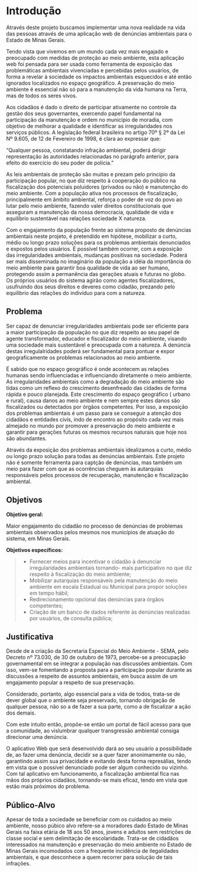 # Introdução

   Através deste projeto buscamos implementar uma nova realidade na vida das pessoas através de uma aplicação web de denúncias ambientais para o Estado de Minas Gerais. 

Tendo vista que vivemos em um mundo cada vez mais engajado e preocupado com medidas de proteção ao meio ambiente, esta aplicação web foi pensada para ser usada como ferramenta de exposição das problemáticas ambientais vivenciadas e percebidas pelos usuários, de forma a revelar à sociedade os impactos ambientais esquecidos e até então ignorados localizados no espaço geográfico. A preservação do meio ambiente é essencial não só para a manutenção da vida humana na Terra, mas de todos os seres vivos. 

Aos cidadãos é dado o direito de participar ativamente no controle da gestão dos seus governantes, exercendo papel fundamental na participação da manutenção e ordem no município de moradia, com objetivo de melhorar a qualidade e identificar as irregularidades nos serviços públicos. A legislação federal brasileira no artigo 70º § 2º da Lei Nº 9.605, de 12 de Fevereiro de 1998, é clara ao expressar que: 

“Qualquer pessoa, constatando infração ambiental, poderá dirigir representação às autoridades relacionadas no parágrafo anterior, para efeito do exercício do seu poder de polícia.”

As leis ambientais de proteção são muitas e prezam pelo princípio da participação popular, no que diz respeito à cooperação do público na fiscalização dos potenciais poluidores (privados ou não) e manutenção do meio ambiente. Com a população ativa nos processos de fiscalização, principalmente em âmbito ambiental, reforça o poder de voz do povo ao lutar pelo meio ambiente, fazendo valer direitos constitucionais que asseguram a manutenção da nossa democracia, qualidade de vida e equilíbrio sustentável nas relações sociedade X natureza.

Com o engajamento da população frente ao sistema proposto de denúncias ambientais neste projeto, é pretendido em hipótese, mobilizar a curto, médio ou longo prazo soluções para os problemas ambientais denunciados e expostos pelos usuários. É possível também ocorrer, com a exposição das irregularidades ambientais,  mudanças positivas na sociedade. Poderá ser mais disseminada no imaginário da população a idéia da importância do meio ambiente para garantir boa qualidade de vida ao ser humano, protegendo assim a permanência das gerações atuais e futuras no globo. Os próprios usuários do sistema agirão como agentes fiscalizadores, usufruindo dos seus direitos e deveres como cidadão, prezando pelo equilíbrio das relações do indivíduo para com a natureza.

## Problema

Ser capaz de denunciar irregularidades ambientais pode ser eficiente para a maior participação da população no que diz respeito ao seu papel de agente transformador, educador e fiscalizador do meio ambiente, visando uma sociedade mais sustentável e preocupada com a natureza. A denúncia destas irregulalridades poderá ser fundamental para pontuar e expor geograficamente os problemas relacionados ao meio ambiente. 

É sabido que no espaço geográfico é onde acontecem as relações humanas sendo influenciadas e influenciando diretamente o meio ambiente. As irregularidades ambientais como a degradação do meio ambiente são tidas como um reflexo do crescimento desenfreado das cidades de forma rápida e pouco planejada. Este crescimento do espaço geográfico ( urbano e rural), causa danos ao meio ambiente e nem sempre estes danos são fiscalizados ou detectados por órgãos competentes. Por isso, a exposição dos problemas ambientais é um passo para se conseguir a atenção dos cidadãos e entidades civís, indo de encontro ao propósito cada vez mais almejado no mundo por promover a preservação do meio ambiente e garantir para gerações futuras os mesmos recursos naturais que hoje nos são abundantes. 

Através da exposição dos problemas ambientais idealizamos a curto, médio ou longo prazo solução para todas as denúncias ambientais. Este projeto não é somente ferramenta para captção de denúncias, mas também um meio para fazer com que as ocorrências cheguem às autarquias responsáveis pelos processos de recuperação, manutenção e fiscalização ambiental.

## Objetivos

**Objetivo geral:** 

Maior engajamento do cidadão no processo de denúncias de problemas ambientais observados pelos mesmos nos municípios de atuação do sistema, em Minas Gerais. 

**Objetivos específicos:**

> - Fornecer meios para incentivar o cidadão à denunciar irregularidades ambientais tornando- mais participativo no que diz respeito à fiscalização do meio ambiente;
> - Mobilizar autarquias responsáveis pela manutenção do meio ambiente em escala Estadual ou Municipal para propor soluções em tempo hábil;
> - Redirecionamento opcional das denúncias para órgãos competentes;
> - Criação de um banco de dados referente às denúncias realizadas por usuários, de consulta pública; 

## Justificativa

Desde de a criação da Secretaria Especial do Meio Ambiente - SEMA, pelo Decreto nº 73.030, de 30 de outubro de 1973, percebe-se a preocupação governamental em se integrar a população nas discussões ambientais. Com isso, vem-se fomentando a proposta para a participação popular durante as discussões a respeito de assuntos ambientais, em busca assim de um engajamento popular a respeito de sua preservação. 

Considerado, portanto, algo essencial para a vida de todos, trata-se de dever global que o ambiente seja preservado, tornando obrigação de qualquer pessoa, não so a de fazer a sua parte, como a de fiscalizar a ação dos demais. 

Com este intuito então, propõe-se então um portal de fácil acesso para que a comunidade, ao vislumbrar qualquer transgressão ambiental consiga direcionar uma denúncia.

O aplicativo Web que será desenvolvido dará ao seu usuário a possibilidade de, ao fazer uma denúncia, decidir se a quer fazer anonimamente ou não, garantindo assim sua privacidade e evitando desta forma represálias, tendo em vista que o possível denunciado pode ser algum conhecido ou vizinho. 
Com tal aplicativo em funcionamento, a fiscalização ambiental fica nas mãos dos próprios cidadãos, tornando-se mais eficaz, tendo em vista que estão mais próximos do problema.


## Público-Alvo

Apesar de toda a sociedade se beneficiar com os cuidados ao meio ambiente, nosso púbico alvo refere-se a moradores dado Estado de Minas Gerais na faixa etária de 18 aos 50 anos, jovens e adultos sem restrições de classe social e sem delimitação de escolaridade. Trata-se de cidadãos interessados na manutenção e preservação do meio ambiente no Estado de Minas Gerais incomodados com a frequente incidência de ilegalidades ambientais, e que desconhece a quem recorrer para solução de tais infrações.




